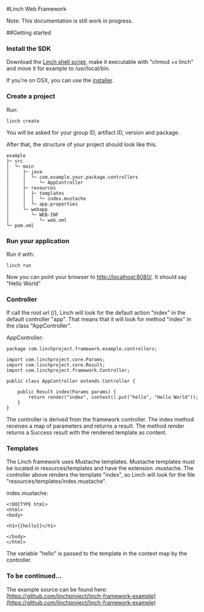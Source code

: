 #Linch Web Framework

Note: This documentation is still work in progress.

##Getting started

### Install the SDK

Download the [Linch shell script](https://github.com/linchproject/linch-sdk/raw/master/bin/linch), make it executable with "chmod +x linch" and move it for example to /usr/local/bin.

If you're on OSX, you can use the [installer](https://github.com/linchproject/linch-sdk/raw/master/linch-sdk-0.1.pkg).

### Create a project
Run:

    linch create

You will be asked for your group ID, artifact ID, version and package.

After that, the structure of your project should look like this.

    example
    ├─ src
    │  └─ main
    │     ├─ java
    │     │  └─ com.example.your.package.controllers
    │     │     └─ AppController
    │     ├─ resources
    │     │  ├─ templates
    │     │  │  └─ index.mustache
    │     │  └─ app.properties
    │     └─ webapp
    │        └─ WEB-INF
    │           └─ web.xml
    └─ pom.xml


### Run your application
Run it with:

    linch run

Now you can point your browser to [http://localhost:8080/](http://localhost:8080/). It should say "Hello World"

### Controller

If call the root url (/), Linch will look for the default action "index" in the default controller "app".
That means that it will look for method "index" in the class "AppController".

AppController:

    package com.linchproject.framework.example.controllers;

    import com.linchproject.core.Params;
    import com.linchproject.core.Result;
    import com.linchproject.framework.Controller;

    public class AppController extends Controller {

        public Result index(Params params) {
            return render("index", context().put("hello", "Hello World"));
        }
    }

The controller is derived from the framework controller. The index method receives a map of parameters and returns a result.
The method render returns a Success result with the rendered template as content.

### Templates

The Linch framework uses Mustache templates. Mustache templates must be located in resources/templates and have the extension .mustache.
The controller above renders the template "index", so Linch will look for the file "resources/templates/index.mustache".

index.mustache:

    <!DOCTYPE html>
    <html>
    <body>

    <h1>{{hello}}</h1>

    </body>
    </html>

The variable "hello" is passed to the template in the context map by the controller.


### To be continued...

The example source can be found here: [https://github.com/linchproject/linch-framework-example](https://github.com/linchproject/linch-framework-example)
